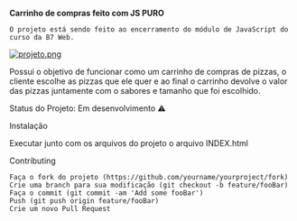 <b>Carrinho de compras feito com JS PURO</b>

    O projeto está sendo feito ao encerramento do módulo de JavaScript do curso da B7 Web.
    
[![projeto.png](https://i.postimg.cc/fyhmhKH4/projeto.png)](https://postimg.cc/sQwvYpdK)


   Possui o objetivo de funcionar como um carrinho de compras de pizzas, o cliente escolhe as pizzas que ele quer e ao final            o carrinho devolve o valor das pizzas juntamente com o sabores e tamanho que foi escolhido.
   
Status do Projeto: Em desenvolvimento :warning:


Instalação

  Executar junto com os arquivos do projeto o arquivo INDEX.html



Contributing

    Faça o fork do projeto (https://github.com/yourname/yourproject/fork)
    Crie uma branch para sua modificação (git checkout -b feature/fooBar)
    Faça o commit (git commit -am 'Add some fooBar')
    Push (git push origin feature/fooBar)
    Crie um novo Pull Request
